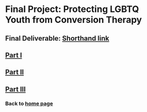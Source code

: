 # Final Project: Protecting LGBTQ Youth from Conversion Therapy

## Final Deliverable: [Shorthand link](https://carnegiemellon.shorthandstories.com/educational-constraints-of-immigrant-students-in-the-united-states/index.html)

## [Part I](/finalpart1.md)

## [Part II](/finalpart2.md)

## [Part III](/finalpart3.md)

### Back to [home page](/README.md)
